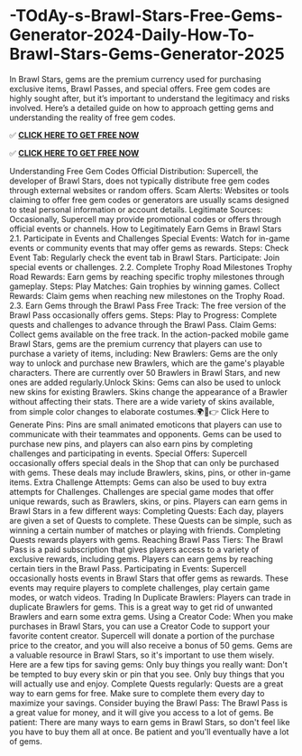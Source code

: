 # -TOdAy-s-Brawl-Stars-Free-Gems-Generator-2024-Daily-How-To-Brawl-Stars-Gems-Generator-2025
In Brawl Stars, gems are the premium currency used for purchasing exclusive items, Brawl Passes, and special offers. Free gem codes are highly sought after, but it’s important to understand the legitimacy and risks involved. Here’s a detailed guide on how to approach getting gems and understanding the reality of free gem codes.

✅ **[CLICK HERE TO GET FREE NOW](https://royxn.com/Brawl-Stars)**

✅ **[CLICK HERE TO GET FREE NOW](https://royxn.com/Brawl-Stars)**

Understanding Free Gem Codes
Official Distribution: Supercell, the developer of Brawl Stars, does not typically distribute free gem codes through external websites or random offers.
Scam Alerts: Websites or tools claiming to offer free gem codes or generators are usually scams designed to steal personal information or account details.
Legitimate Sources: Occasionally, Supercell may provide promotional codes or offers through official events or channels.
How to Legitimately Earn Gems in Brawl Stars
2.1. Participate in Events and Challenges
Special Events: Watch for in-game events or community events that may offer gems as rewards.
Steps:
Check Event Tab: Regularly check the event tab in Brawl Stars.
Participate: Join special events or challenges.
2.2. Complete Trophy Road Milestones
Trophy Road Rewards: Earn gems by reaching specific trophy milestones through gameplay.
Steps:
Play Matches: Gain trophies by winning games.
Collect Rewards: Claim gems when reaching new milestones on the Trophy Road.
2.3. Earn Gems through the Brawl Pass
Free Track: The free version of the Brawl Pass occasionally offers gems.
Steps:
Play to Progress: Complete quests and challenges to advance through the Brawl Pass.
Claim Gems: Collect gems available on the free track.
In the action-packed mobile game Brawl Stars, gems are the premium currency that players can use to purchase a variety of items, including:
New Brawlers: Gems are the only way to unlock and purchase new Brawlers, which are the game's playable characters. There are currently over 50 Brawlers in Brawl Stars, and new ones are added regularly.Unlock Skins: Gems can also be used to unlock new skins for existing Brawlers. Skins change the appearance of a Brawler without affecting their stats. There are a wide variety of skins available, from simple color changes to elaborate costumes.🌍📱👉 Click Here to Generate
Pins: Pins are small animated emoticons that players can use to communicate with their teammates and opponents. Gems can be used to purchase new pins, and players can also earn pins by completing challenges and participating in events.
Special Offers: Supercell occasionally offers special deals in the Shop that can only be purchased with gems. These deals may include Brawlers, skins, pins, or other in-game items.
Extra Challenge Attempts: Gems can also be used to buy extra attempts for Challenges. Challenges are special game modes that offer unique rewards, such as Brawlers, skins, or pins.
Players can earn gems in Brawl Stars in a few different ways:
Completing Quests: Each day, players are given a set of Quests to complete. These Quests can be simple, such as winning a certain number of matches or playing with friends. Completing Quests rewards players with gems.
Reaching Brawl Pass Tiers: The Brawl Pass is a paid subscription that gives players access to a variety of exclusive rewards, including gems. Players can earn gems by reaching certain tiers in the Brawl Pass.
Participating in Events: Supercell occasionally hosts events in Brawl Stars that offer gems as rewards. These events may require players to complete challenges, play certain game modes, or watch videos.
Trading In Duplicate Brawlers: Players can trade in duplicate Brawlers for gems. This is a great way to get rid of unwanted Brawlers and earn some extra gems.
Using a Creator Code: When you make purchases in Brawl Stars, you can use a Creator Code to support your favorite content creator. Supercell will donate a portion of the purchase price to the creator, and you will also receive a bonus of 50 gems.
Gems are a valuable resource in Brawl Stars, so it's important to use them wisely. Here are a few tips for saving gems:
Only buy things you really want: Don't be tempted to buy every skin or pin that you see. Only buy things that you will actually use and enjoy.
Complete Quests regularly: Quests are a great way to earn gems for free. Make sure to complete them every day to maximize your savings.
Consider buying the Brawl Pass: The Brawl Pass is a great value for money, and it will give you access to a lot of gems.
Be patient: There are many ways to earn gems in Brawl Stars, so don't feel like you have to buy them all at once. Be patient and you'll eventually have a lot of gems.

